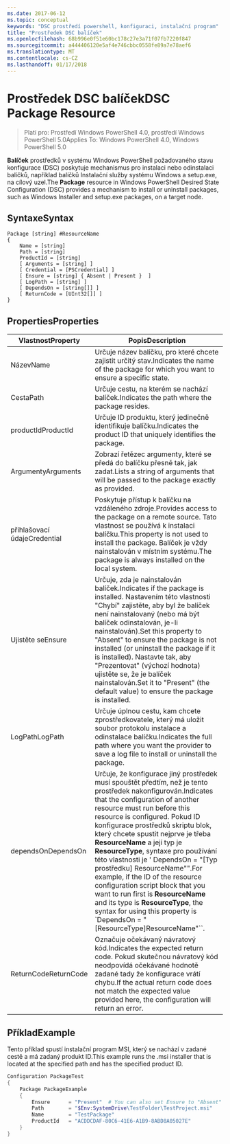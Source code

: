 ```yaml
---
ms.date: 2017-06-12
ms.topic: conceptual
keywords: "DSC prostředí powershell, konfiguraci, instalační program"
title: "Prostředek DSC balíček"
ms.openlocfilehash: 68b996e0f51e60bc178c27e3a71f07fb7220f847
ms.sourcegitcommit: a444406120e5af4e746cbbc0558fe89a7e78aef6
ms.translationtype: MT
ms.contentlocale: cs-CZ
ms.lasthandoff: 01/17/2018
---
```

# <a name="dsc-package-resource"></a><span data-ttu-id="dc17f-103">Prostředek DSC balíček</span><span class="sxs-lookup"><span data-stu-id="dc17f-103">DSC Package Resource</span></span>

> <span data-ttu-id="dc17f-104">Platí pro: Prostředí Windows PowerShell 4.0, prostředí Windows PowerShell 5.0</span><span class="sxs-lookup"><span data-stu-id="dc17f-104">Applies To: Windows PowerShell 4.0, Windows PowerShell 5.0</span></span>

<span data-ttu-id="dc17f-105">**Balíček** prostředků v systému Windows PowerShell požadovaného stavu konfigurace (DSC) poskytuje mechanismus pro instalaci nebo odinstalaci balíčků, například balíčků Instalační služby systému Windows a setup.exe, na cílový uzel.</span><span class="sxs-lookup"><span data-stu-id="dc17f-105">The **Package** resource in Windows PowerShell Desired State Configuration (DSC) provides a mechanism to install or uninstall packages, such as Windows Installer and setup.exe packages, on a target node.</span></span>

## <a name="syntax"></a><span data-ttu-id="dc17f-106">Syntaxe</span><span class="sxs-lookup"><span data-stu-id="dc17f-106">Syntax</span></span>

```
Package [string] #ResourceName
{
    Name = [string]
    Path = [string]
    ProductId = [string]
    [ Arguments = [string] ]
    [ Credential = [PSCredential] ]
    [ Ensure = [string] { Absent | Present }  ]
    [ LogPath = [string] ]
    [ DependsOn = [string[]] ]
    [ ReturnCode = [UInt32[]] ]
}
```

## <a name="properties"></a><span data-ttu-id="dc17f-107">Properties</span><span class="sxs-lookup"><span data-stu-id="dc17f-107">Properties</span></span>
|  <span data-ttu-id="dc17f-108">Vlastnost</span><span class="sxs-lookup"><span data-stu-id="dc17f-108">Property</span></span>  |  <span data-ttu-id="dc17f-109">Popis</span><span class="sxs-lookup"><span data-stu-id="dc17f-109">Description</span></span>   | 
|---|---| 
| <span data-ttu-id="dc17f-110">Název</span><span class="sxs-lookup"><span data-stu-id="dc17f-110">Name</span></span>| <span data-ttu-id="dc17f-111">Určuje název balíčku, pro které chcete zajistit určitý stav.</span><span class="sxs-lookup"><span data-stu-id="dc17f-111">Indicates the name of the package for which you want to ensure a specific state.</span></span>| 
| <span data-ttu-id="dc17f-112">Cesta</span><span class="sxs-lookup"><span data-stu-id="dc17f-112">Path</span></span>| <span data-ttu-id="dc17f-113">Určuje cestu, na kterém se nachází balíček.</span><span class="sxs-lookup"><span data-stu-id="dc17f-113">Indicates the path where the package resides.</span></span>| 
| <span data-ttu-id="dc17f-114">productId</span><span class="sxs-lookup"><span data-stu-id="dc17f-114">ProductId</span></span>| <span data-ttu-id="dc17f-115">Určuje ID produktu, který jedinečně identifikuje balíčku.</span><span class="sxs-lookup"><span data-stu-id="dc17f-115">Indicates the product ID that uniquely identifies the package.</span></span>| 
| <span data-ttu-id="dc17f-116">Argumenty</span><span class="sxs-lookup"><span data-stu-id="dc17f-116">Arguments</span></span>| <span data-ttu-id="dc17f-117">Zobrazí řetězec argumenty, které se předá do balíčku přesně tak, jak zadat.</span><span class="sxs-lookup"><span data-stu-id="dc17f-117">Lists a string of arguments that will be passed to the package exactly as provided.</span></span>| 
| <span data-ttu-id="dc17f-118">přihlašovací údaje</span><span class="sxs-lookup"><span data-stu-id="dc17f-118">Credential</span></span>| <span data-ttu-id="dc17f-119">Poskytuje přístup k balíčku na vzdáleného zdroje.</span><span class="sxs-lookup"><span data-stu-id="dc17f-119">Provides access to the package on a remote source.</span></span> <span data-ttu-id="dc17f-120">Tato vlastnost se používá k instalaci balíčku.</span><span class="sxs-lookup"><span data-stu-id="dc17f-120">This property is not used to install the package.</span></span> <span data-ttu-id="dc17f-121">Balíček je vždy nainstalován v místním systému.</span><span class="sxs-lookup"><span data-stu-id="dc17f-121">The package is always installed on the local system.</span></span>| 
| <span data-ttu-id="dc17f-122">Ujistěte se</span><span class="sxs-lookup"><span data-stu-id="dc17f-122">Ensure</span></span>| <span data-ttu-id="dc17f-123">Určuje, zda je nainstalován balíček.</span><span class="sxs-lookup"><span data-stu-id="dc17f-123">Indicates if the package is installed.</span></span> <span data-ttu-id="dc17f-124">Nastavením této vlastnosti "Chybí" zajistěte, aby byl že balíček není nainstalovaný (nebo má být balíček odinstalován, je-li nainstalován).</span><span class="sxs-lookup"><span data-stu-id="dc17f-124">Set this property to "Absent" to ensure the package is not installed (or uninstall the package if it is installed).</span></span> <span data-ttu-id="dc17f-125">Nastavte tak, aby "Prezentovat" (výchozí hodnota) ujistěte se, že je balíček nainstalován.</span><span class="sxs-lookup"><span data-stu-id="dc17f-125">Set it to "Present" (the default value) to ensure the package is installed.</span></span>| 
| <span data-ttu-id="dc17f-126">LogPath</span><span class="sxs-lookup"><span data-stu-id="dc17f-126">LogPath</span></span>| <span data-ttu-id="dc17f-127">Určuje úplnou cestu, kam chcete zprostředkovatele, který má uložit soubor protokolu instalace a odinstalace balíčku.</span><span class="sxs-lookup"><span data-stu-id="dc17f-127">Indicates the full path where you want the provider to save a log file to install or uninstall the package.</span></span>| 
| <span data-ttu-id="dc17f-128">dependsOn</span><span class="sxs-lookup"><span data-stu-id="dc17f-128">DependsOn</span></span> | <span data-ttu-id="dc17f-129">Určuje, že konfigurace jiný prostředek musí spouštět předtím, než je tento prostředek nakonfigurován.</span><span class="sxs-lookup"><span data-stu-id="dc17f-129">Indicates that the configuration of another resource must run before this resource is configured.</span></span> <span data-ttu-id="dc17f-130">Pokud ID konfigurace prostředků skriptu blok, který chcete spustit nejprve je třeba **ResourceName** a její typ je **ResourceType**, syntaxe pro používání této vlastnosti je ' DependsOn = "[Typ prostředku] ResourceName"".</span><span class="sxs-lookup"><span data-stu-id="dc17f-130">For example, if the ID of the resource configuration script block that you want to run first is **ResourceName** and its type is **ResourceType**, the syntax for using this property is \`DependsOn = "[ResourceType]ResourceName"\`\`.</span></span>| 
| <span data-ttu-id="dc17f-131">ReturnCode</span><span class="sxs-lookup"><span data-stu-id="dc17f-131">ReturnCode</span></span>| <span data-ttu-id="dc17f-132">Označuje očekávaný návratový kód.</span><span class="sxs-lookup"><span data-stu-id="dc17f-132">Indicates the expected return code.</span></span> <span data-ttu-id="dc17f-133">Pokud skutečnou návratový kód neodpovídá očekávané hodnotě zadané tady že konfigurace vrátí chybu.</span><span class="sxs-lookup"><span data-stu-id="dc17f-133">If the actual return code does not match the expected value provided here, the configuration will return an error.</span></span>| 

## <a name="example"></a><span data-ttu-id="dc17f-134">Příklad</span><span class="sxs-lookup"><span data-stu-id="dc17f-134">Example</span></span>

<span data-ttu-id="dc17f-135">Tento příklad spustí instalační program MSI, který se nachází v zadané cestě a má zadaný produkt ID.</span><span class="sxs-lookup"><span data-stu-id="dc17f-135">This example runs the .msi installer that is located at the specified path and has the specified product ID.</span></span>

```powershell
Configuration PackageTest
{
    Package PackageExample
    {
        Ensure      = "Present"  # You can also set Ensure to "Absent"
        Path        = "$Env:SystemDrive\TestFolder\TestProject.msi"
        Name        = "TestPackage"
        ProductId   = "ACDDCDAF-80C6-41E6-A1B9-8ABD8A05027E"
    } 
}
```

